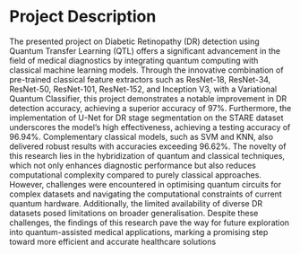 # Project Description


The presented project on Diabetic Retinopathy (DR) detection using Quantum Transfer
Learning (QTL) offers a significant advancement in the field of medical diagnostics by
integrating quantum computing with classical machine learning models. Through the
innovative combination of pre-trained classical feature extractors such as ResNet-18,
ResNet-34, ResNet-50, ResNet-101, ResNet-152, and Inception V3, with a Variational
Quantum Classifier, this project demonstrates a notable improvement in DR detection
accuracy, achieving a superior accuracy of 97%. Furthermore, the implementation of U-Net
for DR stage segmentation on the STARE dataset underscores the model’s high
effectiveness, achieving a testing accuracy of 96.94%. Complementary classical models, such
as SVM and KNN, also delivered robust results with accuracies exceeding 96.62%. The
novelty of this research lies in the hybridization of quantum and classical techniques, which
not only enhances diagnostic performance but also reduces computational complexity
compared to purely classical approaches. However, challenges were encountered in
optimising quantum circuits for complex datasets and navigating the computational
constraints of current quantum hardware. Additionally, the limited availability of diverse
DR datasets posed limitations on broader generalisation. Despite these challenges, the
findings of this research pave the way for future exploration into quantum-assisted medical
applications, marking a promising step toward more efficient and accurate healthcare
solutions

